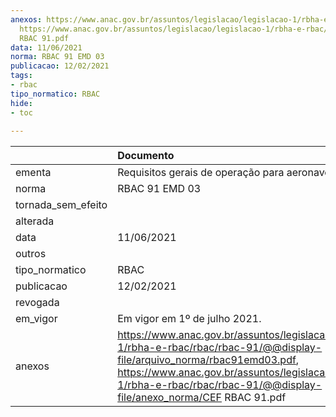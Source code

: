 ```yaml
---
anexos: https://www.anac.gov.br/assuntos/legislacao/legislacao-1/rbha-e-rbac/rbac/rbac-91/@@display-file/arquivo_norma/rbac91emd03.pdf,
  https://www.anac.gov.br/assuntos/legislacao/legislacao-1/rbha-e-rbac/rbac/rbac-91/@@display-file/anexo_norma/CEF
  RBAC 91.pdf
data: 11/06/2021
norma: RBAC 91 EMD 03
publicacao: 12/02/2021
tags:
- rbac
tipo_normatico: RBAC
hide: 
- toc 
 
---
```


|                    | Documento                                                                                                                                                                                                                                                    |
|:-------------------|:-------------------------------------------------------------------------------------------------------------------------------------------------------------------------------------------------------------------------------------------------------------|
| ementa             | Requisitos gerais de operação para aeronaves civis                                                                                                                                                                                                           |
| norma              | RBAC 91 EMD 03                                                                                                                                                                                                                                               |
| tornada_sem_efeito |                                                                                                                                                                                                                                                              |
| alterada           |                                                                                                                                                                                                                                                              |
| data               | 11/06/2021                                                                                                                                                                                                                                                   |
| outros             |                                                                                                                                                                                                                                                              |
| tipo_normatico     | RBAC                                                                                                                                                                                                                                                         |
| publicacao         | 12/02/2021                                                                                                                                                                                                                                                   |
| revogada           |                                                                                                                                                                                                                                                              |
| em_vigor           | Em vigor em 1º de julho 2021.                                                                                                                                                                                                                                |
| anexos             | https://www.anac.gov.br/assuntos/legislacao/legislacao-1/rbha-e-rbac/rbac/rbac-91/@@display-file/arquivo_norma/rbac91emd03.pdf, https://www.anac.gov.br/assuntos/legislacao/legislacao-1/rbha-e-rbac/rbac/rbac-91/@@display-file/anexo_norma/CEF RBAC 91.pdf |